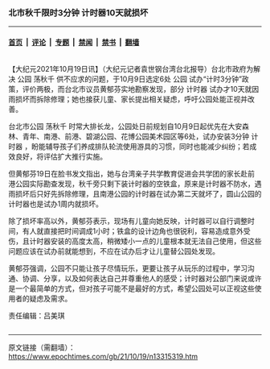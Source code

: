 ### 北市秋千限时3分钟 计时器10天就损坏

---

#### [首页](../../../..?n13315319) &nbsp;|&nbsp; [评论](../../../../../epoch-comment?n13315319) &nbsp;|&nbsp; [专题](../../../../../epoch-special?n13315319) &nbsp;|&nbsp; [禁闻](../../../../../epoch-news?n13315319) &nbsp;|&nbsp; [禁书](../../../../../books?n13315319) &nbsp;|&nbsp; [翻墙](https://github.com/gfw-breaker/nogfw/blob/master/README.md?n13315319)


<div class="column" id="artbody" itemprop="articleBody">
 <!-- article content begin -->
 <p>
  【大纪元2021年10月19日讯】（大纪元记者袁世钢台湾台北报导）台北市政府为解决
  <ok href="https://www.epochtimes.com/gb/tag/%E5%85%AC%E5%9B%AD.html">
   公园
  </ok>
  <ok href="https://www.epochtimes.com/gb/tag/%E8%8D%A1%E7%A7%8B%E5%8D%83.html">
   荡秋千
  </ok>
  供不应求的问题，于10月9日选定6处
  <ok href="https://www.epochtimes.com/gb/tag/%E5%85%AC%E5%9B%AD.html">
   公园
  </ok>
  试办“计时3分钟”政策，评价两极，而台北市议员黄郁芬实地勘察发现，部分
  <ok href="https://www.epochtimes.com/gb/tag/%E8%AE%A1%E6%97%B6%E5%99%A8.html">
   计时器
  </ok>
  试办才10天就因雨损坏而拆除修理；她也接获儿童、家长提出相关疑虑，呼吁公园处能正视并改善。
 </p>
 <p>
  台北市公园
  <ok href="https://www.epochtimes.com/gb/tag/%E8%8D%A1%E7%A7%8B%E5%8D%83.html">
   荡秋千
  </ok>
  时常大排长龙，公园处日前规划自10月9日起优先在大安森林、青年、南港、前港、碧湖公园、花博公园美术园区等6处，试办安装3分钟
  <ok href="https://www.epochtimes.com/gb/tag/%E8%AE%A1%E6%97%B6%E5%99%A8.html">
   计时器
  </ok>
  ，盼能辅导孩子们养成排队轮流使用游具的习惯，同时也能减少纠纷；若成效良好，将评估扩大推行实施。
 </p>
 <p>
  但黄郁芬19日在脸书发文指出，她与台湾亲子共学教育促进会共学团的家长赴前港公园实际勘查发现，秋千旁只剩下装计时器的空铁盒，原来是计时器不防水，遇雨损坏后只好先拆除修理，且南港公园的计时器在试办第二天就坏了，圆山公园的计时器也是试办1周内就损坏。
 </p>
 <p>
  除了损坏率高以外，黄郁芬表示，现场有儿童向她反映，计时器可以自行调整时间，有人就直接把时间调成1小时；铁盒的设计边角也很锐利，容易造成意外受伤，且计时器安装的高度太高，稍微矮小一点的儿童根本就无法自己使用，但这些问题应该在试办前就能想到，不应在试办后才让儿童替公园处发现。
 </p>
 <p>
  黄郁芬强调，公园不只能让孩子尽情玩乐，更要让孩子从玩乐的过程中，学习沟通、协调、分享，以及如何表达自己并尊重他人的感受；计时器对公部门来说或许是一个最简单的方式，但对孩子可能不是最好的方式，希望公园处可以正视这些使用者的疑虑及需求。
 </p>
 <p>
  责任编辑：吕美琪
 </p>
 <!-- article content end -->
</div>


---

原文链接（需翻墙）：https://www.epochtimes.com/gb/21/10/19/n13315319.htm